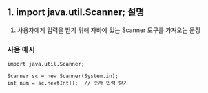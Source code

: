 ## 1. import java.util.Scanner; 설명
1) 사용자에게 입력을 받기 위해 자바에 있는 Scanner 도구를 가져오는 문장

### 사용 예시
    import java.util.Scanner;

    Scanner sc = new Scanner(System.in);
    int num = sc.nextInt();  // 숫자 입력 받기
